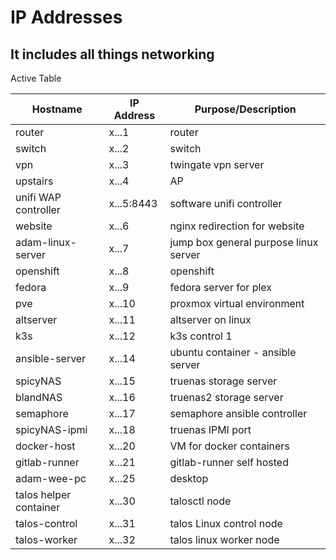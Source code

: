 # IP Addresses

## It includes all things networking

Active Table

| Hostname               | IP Address | Purpose/Description                   |
| ---------------------- | ---------- | ------------------------------------- |
| router                 | x...1      | router                                |
| switch                 | x...2      | switch                                |
| vpn                    | x...3      | twingate vpn server                   |
| upstairs               | x...4      | AP                                    |
| unifi WAP controller   | x...5:8443 | software unifi controller             |
| website                | x...6      | nginx redirection for website         |
| adam-linux-server      | x...7      | jump box general purpose linux server |
| openshift              | x...8      | openshift                             |
| fedora                 | x...9      | fedora server for plex                |
| pve                    | x...10     | proxmox virtual environment           |
| altserver              | x...11     | altserver on linux                    |
| k3s                    | x...12     | k3s control 1                         |
| ansible-server         | x...14     | ubuntu container - ansible server     |
| spicyNAS               | x...15     | truenas storage server                |
| blandNAS               | x...16     | truenas2 storage server               |
| semaphore              | x...17     | semaphore ansible controller          |
| spicyNAS-ipmi          | x...18     | truenas IPMI port                     |
| docker-host            | x...20     | VM for docker containers              |
| gitlab-runner          | x...21     | gitlab-runner self hosted             |
| adam-wee-pc            | x...25     | desktop                               |
| talos helper container | x...30     | talosctl node                         |
| talos-control          | x...31     | talos Linux control node              |
| talos-worker           | x...32     | talos linux worker node               |
